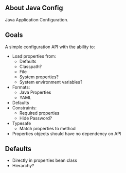 ## About Java Config

Java Application Configuration.

## Goals

A simple configuration API with the ability to:

* Load properties from:
  * Defaults
  * Classpath?
  * File
  * System properties?
  * System environment variables?
* Formats:
  * Java Properties
  * YAML
* Defaults
* Constraints:
  * Required properties
  * Hide Password?
* Typesafe
  * Match properties to method
* Properties objects should have no dependency on API

## Defaults

* Directly in properties bean class
* Hierarchy?
